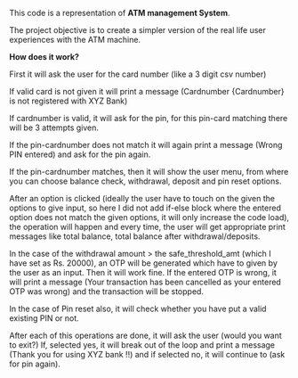 This code is a representation of **ATM management System**. 

The project objective is to create a simpler version of the real life user experiences with the ATM machine. 

**How does it work?**

First it will ask the user for the card number (like a 3 digit csv number)

If valid card is not given it will print a message (Cardnumber {Cardnumber} is not registered with XYZ Bank)

If cardnumber is valid, it will ask for the pin, for this pin-card matching there will be 3 attempts given. 

If the pin-cardnumber does not match it will again print a message (Wrong PIN entered) and ask for the pin again.

If the pin-cardnumber matches, then it will show the user menu, from where you can choose balance check, withdrawal, deposit and pin reset options.

After an option is clicked (ideally the user have to touch on the given the options to give input, so here I did not add if-else block where the entered option does not match the given options, it will only increase the code load), the operation will happen and every time, the user will get appropriate print messages like total balance, total balance after withdrawal/deposits. 

In the case of the withdrawal amount > the safe_threshold_amt (which I have set as Rs. 20000), an OTP will be generated which have to given by the user as an input. Then it will work fine. If the entered OTP is wrong, it will print a message (Your transaction has been cancelled as your entered OTP was wrong) and the transaction will be stopped. 

In the case of Pin reset also, it will check whether you have put a valid existing PIN or not. 

After each of this operations are done, it will ask the user (would you want to exit?) If, selected yes, it will break out of the loop and print a message (Thank you for using XYZ bank !!) and if selected no, it will continue to (ask for pin again). 
